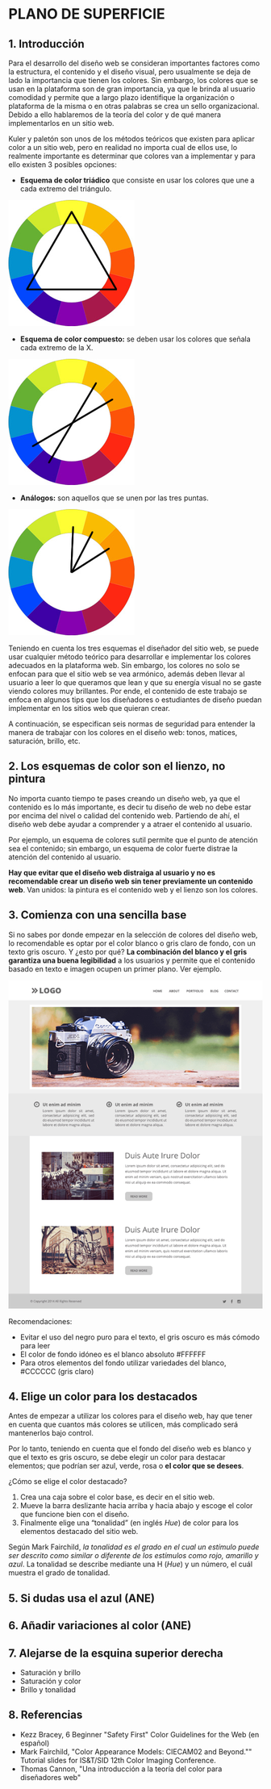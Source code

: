 # PLANO DE SUPERFICIE

## 1. Introducción
Para el desarrollo del diseño web se consideran importantes factores como la estructura, el contenido y el diseño visual, pero usualmente se deja de lado la importancia que tienen los colores. Sin embargo, los colores que se usan en la plataforma son de gran importancia, ya que le brinda al usuario comodidad y permite que a largo plazo identifique la organización o plataforma de la misma o en otras palabras se crea un sello organizacional. Debido a ello hablaremos de la teoría del color y de qué manera implementarlos en un sitio web. 

Kuler y paletón son unos de los métodos teóricos que existen para aplicar color a un sitio web, pero en realidad no importa cual de ellos use, lo realmente importante es determinar que colores van a implementar y para ello existen 3 posibles opciones: 

- **Esquema de color triádico** que consiste en usar los colores que une a cada extremo del triángulo.

![Triadico](/5-superficie/tri.png)

- **Esquema de color compuesto:** se deben usar los colores que señala cada extremo de la X. 

![Compuesto](/5-superficie/compuesto.png)

- **Análogos:** son aquellos que se unen por las tres puntas.

![Analogos](/5-superficie/ana.png)

Teniendo en cuenta los tres esquemas el diseñador del sitio web, se puede usar cualquier método teórico para desarrollar e implementar los colores adecuados en la plataforma web. Sin embargo, los colores no solo se enfocan para que el sitio web se vea armónico, además deben llevar al usuario a leer lo que queramos que lean y que su energía visual no se gaste viendo colores muy brillantes. Por ende, el contenido de este trabajo se enfoca en algunos tips que los diseñadores o estudiantes de diseño puedan implementar en los sitios web que quieran crear. 


A continuación, se especifican seis normas de seguridad para entender la manera de trabajar con los colores en el diseño web: tonos, matices, saturación, brillo, etc. 

## 2. Los esquemas de color son el lienzo, no pintura
No importa cuanto tiempo te pases creando un diseño web, ya que el contenido es lo más importante, es decir tu diseño de web no debe estar por encima del nivel o calidad del contenido web. Partiendo de ahí, el diseño web debe ayudar a comprender y a atraer el contenido al usuario. 

Por ejemplo, un esquema de colores sutil permite que el punto de atención sea el contenido; sin embargo, un esquema de color fuerte distrae la atención del contenido al usuario.

**Hay que evitar que el diseño web distraiga al usuario y no es recomendable crear un diseño web sin tener previamente un contenido web**. Van unidos: la pintura es el contenido web y el lienzo son los colores. 

## 3. Comienza con una sencilla base 
Si no sabes por donde empezar en la selección de colores del diseño web, lo recomendable es optar por el color blanco o gris claro de fondo, con un texto gris oscuro. Y ¿esto por qué? **La combinación del blanco y el gris garantiza una buena legibilidad** a los usuarios y permite que el contenido basado en texto e imagen ocupen un primer plano. Ver ejemplo.

![Color Gris](/5-superficie/gris.png)

Recomendaciones:
-	Evitar el uso del negro puro para el texto, el gris oscuro es más cómodo para leer
-	El color de fondo idóneo es el blanco absoluto #FFFFFF 
-	Para otros elementos del fondo utilizar variedades del blanco, #CCCCCC (gris claro)

## 4. Elige un color para los destacados
Antes de empezar a utilizar los colores para el diseño web, hay que tener en cuenta que cuantos más colores se utilicen, más complicado será mantenerlos bajo control.

Por lo tanto, teniendo en cuenta que el fondo del diseño web es blanco y que el texto es gris oscuro, se debe elegir un color para destacar elementos; que podrían ser azul, verde, rosa o **el color que se desees**. 

¿Cómo se elige el color destacado?
1.	Crea una caja sobre el color base, es decir en el sitio web.
2.	Mueve la barra deslizante hacia arriba y hacia abajo y escoge el color que funcione bien con el diseño. 
3.	Finalmente elige una “tonalidad” (en inglés *Hue*) de color para los elementos destacado del sitio web. 

Según Mark Fairchild, *la tonalidad es el grado en el cual un estímulo puede ser descrito como similar o diferente de los estímulos como rojo, amarillo y azul*. La tonalidad se describe mediante una H (*Hue*) y un número, el cuál muestra el grado de tonalidad.  

## 5. Si dudas usa el azul (ANE)
## 6. Añadir variaciones al color (ANE)
## 7. Alejarse de la esquina superior derecha

- Saturación y brillo
- Saturación y color
- Brillo y tonalidad

## 8. Referencias
- Kezz Bracey, 6 Beginner "Safety First" Color Guidelines for the Web (en español) 
- Mark Fairchild, "Color Appearance Models: CIECAM02 and Beyond."" Tutorial slides for IS&T/SID 12th Color Imaging Conference.
- Thomas Cannon, "Una introducción a la teoría del color para diseñadores web"
